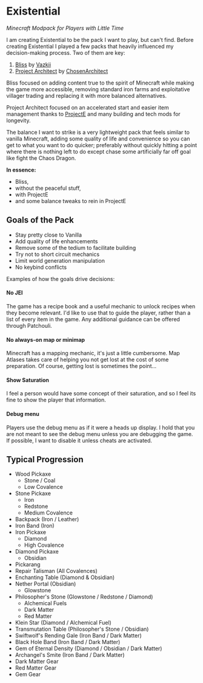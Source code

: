 # Existential
 _Minecraft Modpack for Players with Little Time_

I am creating Existential to be the pack I want to play, but can't find. Before
creating Existential I played a few packs that heavily influenced my
decision-making process. Two of them are key:

1. [Bliss](https://www.curseforge.com/minecraft/modpacks/bliss) by [Vazkii](https://www.curseforge.com/members/vazkii)
2. [Project Architect](https://www.curseforge.com/minecraft/modpacks/project-architect) by [ChosenArchitect](https://www.youtube.com/ChosenArchitect)

Bliss focused on adding content true to the spirit of Minecraft while making the
game more accessible, removing standard iron farms and exploitative villager
trading and replacing it with more balanced alternatives.

Project Architect focused on an accelerated start and easier item management
thanks to [ProjectE](https://www.curseforge.com/minecraft/mc-mods/projecte) and
many building and tech mods for longevity.

The balance I want to strike is a very lightweight pack that feels similar to
vanilla Minecraft, adding some quality of life and convenience so you can get to
what you want to do quicker; preferably without quickly hitting a point where
there is nothing left to do except chase some artificially far off goal like
fight the Chaos Dragon.

**In essence:**

- Bliss,
- without the peaceful stuff,
- with ProjectE
- and some balance tweaks to rein in ProjectE

## Goals of the Pack

- Stay pretty close to Vanilla
- Add quality of life enhancements
- Remove some of the tedium to facilitate building
- Try not to short circuit mechanics
- Limit world generation manipulation
- No keybind conflicts

Examples of how the goals drive decisions:

#### No JEI

The game has a recipe book and a useful mechanic to unlock recipes when they
become relevant. I'd like to use that to guide the player, rather than a list of
every item in the game. Any additional guidance can be offered through Patchouli.

#### No always-on map or minimap

Minecraft has a mapping mechanic, it's just a little cumbersome. Map Atlases
takes care of helping you not get lost at the cost of some preparation. Of
course, getting lost is sometimes the point...

#### Show Saturation

I feel a person would have some concept of their saturation, and so I feel its
fine to show the player that information.

#### Debug menu

Players use the debug menu as if it were a heads up display. I hold that you are
not meant to see the debug menu unless you are debugging the game. If possible,
I want to disable it unless cheats are activated.

## Typical Progression

- Wood Pickaxe
  - Stone / Coal
  - Low Covalence
- Stone Pickaxe
  - Iron
  - Redstone
  - Medium Covalence
- Backpack (Iron / Leather)
- Iron Band (Iron)
- Iron Pickaxe
  - Diamond
  - High Covalence
- Diamond Pickaxe
  - Obsidian
- Pickarang
- Repair Talisman (All Covalences)
- Enchanting Table (Diamond & Obsidian)
- Nether Portal (Obsidian)
  - Glowstone
- Philosopher's Stone (Glowstone / Redstone / Diamond)
  - Alchemical Fuels
  - Dark Matter
  - Red Matter
- Klein Star (Diamond / Alchemical Fuel)
- Transmutation Table (Philosopher's Stone / Obsidian)
- Swiftwolf's Rending Gale (Iron Band / Dark Matter) <Semi-Creative Flight>
- Black Hole Band (Iron Band / Dark Matter) <Magnet>
- Gem of Eternal Density (Diamond / Obsidian / Dark Matter) <EMC Condensing>
- Archangel's Smite (Iron Band / Dark Matter) <Infinity Bow>
- Dark Matter Gear
- Red Matter Gear
- Gem Gear
